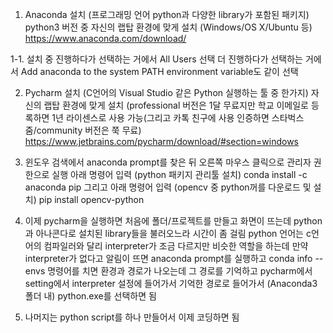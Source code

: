 1. Anaconda 설치 (프로그래밍 언어 python과 다양한 library가 포함된 패키지)
python3 버전 중 자신의 랩탑 환경에 맞게 설치 (Windows/OS X/Ubuntu 등)
https://www.anaconda.com/download/

1-1. 설치 중
진행하다가 선택하는 거에서 All Users 선택
더 진행하다가 선택하는 거에서 Add anaconda to the system PATH environment variable도 같이 선택

2. Pycharm 설치 (C언어의 Visual Studio 같은 Python 실행하는 툴 중 한가지)
자신의 랩탑 환경에 맞게 설치 (professional 버전은 1달 무료지만 학교 이메일로 등록하면 1년 라이센스로 사용 가능(그리고 카톡 친구에 사용 인증하면 스타벅스 줌/community 버전은 쭉 무료)
https://www.jetbrains.com/pycharm/download/#section=windows

3. 윈도우 검색에서 anaconda prompt를 찾은 뒤 오른쪽 마우스 클릭으로 관리자 권한으로 실행
아래 명령어 입력 (python 패키지 관리툴 설치)
conda install -c anaconda pip
그리고 아래 명령어 입력 (opencv 중 python꺼를 다운로드 및 설치)
pip install opencv-python

4. 이제 pycharm을 실행하면 처음에 폴더/프로젝트를 만들고 화면이 뜨는데 python과 아나콘다로 설치된 library들을 불러오느라 시간이 좀 걸림
python 언어는 c언어의 컴파일러와 달리 interpreter가 조금 다르지만 비슷한 역할을 하는데 만약 interpreter가 없다고 알림이 뜨면
anaconda prompt를 실행하고 conda info --envs 명령어를 치면 환경과 경로가 나오는데 그 경로를 기억하고
pycharm에서 setting에서 interpreter 설정에 들어가서 기억한 경로로 들어가서 (Anaconda3 폴더 내) python.exe를 선택하면 됨

5. 나머지는 python script를 하나 만들어서 이제 코딩하면 됨
